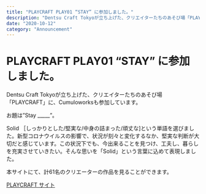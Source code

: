 ```yaml
---
title: "PLAYCRAFT PLAY01 “STAY” に参加しました。"
description: "Dentsu Craft Tokyoが立ち上げた、クリエイターたちのあそび場「PLAYCRAFT」に、Cumuloworksも参加しています。"
date: "2020-10-12"
category: "Announcement"
---
```


# PLAYCRAFT PLAY01 “STAY” に参加しました。

Dentsu Craft Tokyoが立ち上げた、クリエイターたちのあそび場「PLAYCRAFT」に、Cumuloworksも参加しています。

お題は”Stay \_\_\_\_\_”。

Solid ［しっかりとした/堅実な/中身の詰まった/頑丈な\]という単語を選びました。新型コロナウイルスの影響で、状況が刻々と変化するなか、堅実な判断が大切だと感じています。この状況下でも、今出来ることを見つけ、工夫し、暮らしを充実させていきたい。そんな思いを「Solid」という言葉に込めて表現しました。

本サイトにて、計61名のクリエーターの作品を見ることができます。

[PLAYCRAFT サイト](https://playcraft.tokyo/play01/)


